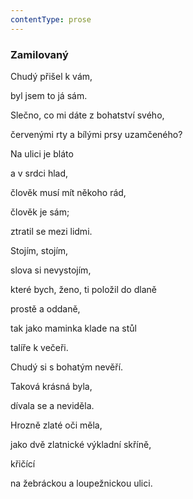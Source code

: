 ```yaml
---
contentType: prose
---
```


### Zamilovaný

Chudý přišel k vám,

byl jsem to já sám.

Slečno, co mi dáte z bohatství svého,

červenými rty a bílými prsy uzamčeného?

Na ulici je bláto

a v srdci hlad,

člověk musí mít někoho rád,

člověk je sám;

ztratil se mezi lidmi.

Stojím, stojím,

slova si nevystojím,

které bych, ženo, ti položil do dlaně

prostě a oddaně,

tak jako maminka klade na stůl

talíře k večeři.

Chudý si s bohatým nevěří.

Taková krásná byla,

dívala se a neviděla.

Hrozně zlaté oči měla,

jako dvě zlatnické výkladní skříně,

křičící

na žebráckou a loupežnickou ulici.

